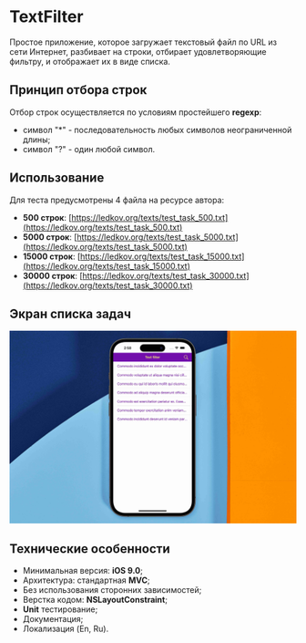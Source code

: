 # TextFilter
Простое приложение, которое загружает текстовый файл по URL из сети Интернет, разбивает на строки, отбирает удовлетворяющие фильтру, и отображает их в виде списка.

## Принцип отбора строк
Отбор строк осуществляется по условиям простейшего **regexp**:
- cимвол "*" - последовательность любых символов неограниченной длины;
- cимвол "?" - один любой символ.

## Использование
Для теста предусмотрены 4 файла на ресурсе автора:
- **500 строк**: [https://ledkov.org/texts/test_task_500.txt](https://ledkov.org/texts/test_task_500.txt)
- **5000 строк**: [https://ledkov.org/texts/test_task_5000.txt](https://ledkov.org/texts/test_task_5000.txt)
- **15000 строк**: [https://ledkov.org/texts/test_task_15000.txt](https://ledkov.org/texts/test_task_15000.txt)
- **30000 строк**: [https://ledkov.org/texts/test_task_30000.txt](https://ledkov.org/texts/test_task_30000.txt)

## Экран списка задач
![](readme_assets/TextFilter.jpg)

## Технические особенности
- Минимальная версия: **iOS 9.0**;
- Архитектура: стандартная **MVC**;
- Без использования сторонних зависимостей;
- Верстка кодом: **NSLayoutConstraint**;
- **Unit** тестирование;
- Документация;
- Локализация (En, Ru).